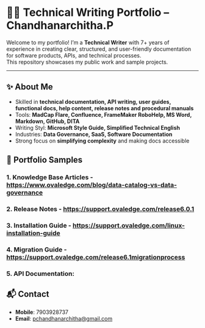 # 👩‍💻 Technical Writing Portfolio – Chandhanarchitha.P

Welcome to my portfolio! I’m a **Technical Writer** with 7+ years of experience in creating clear, structured, and user-friendly documentation for software products, APIs, and technical processes.  
This repository showcases my public work and sample projects.

---

## ✨ About Me
- Skilled in **technical documentation, API writing, user guides, functional docs, help content, release notes and procedural manuals**  
- Tools: **MadCap Flare, Confluence, FrameMaker RoboHelp, MS Word, Markdown, GitHub, DITA**
- Writing Styl: **Microsoft Style Guide, Simplified Technical English** 
- Industries: **Data Governance, SaaS, Software Documentation**  
- Strong focus on **simplifying complexity** and making docs accessible  


## 📂 Portfolio Samples

### 1. Knowledge Base Articles - https://www.ovaledge.com/blog/data-catalog-vs-data-governance
### 2. Release Notes -  https://support.ovaledge.com/release6.0.1
### 3. Installation Guide - https://support.ovaledge.com/linux-installation-guide
### 4. Migration Guide - https://support.ovaledge.com/release6.1migrationprocess
### 5. API Documentation: 

## 📬 Contact
- **Mobile**: 7903928737 
- **Email**: pchandhanarchitha@gmail.com 
